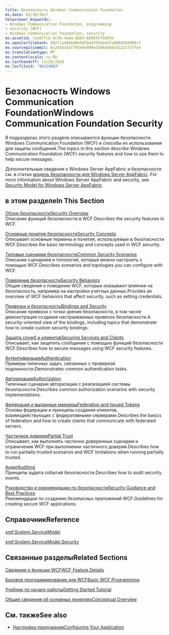 ```yaml
---
title: Безопасность Windows Communication Foundation
ms.date: 03/30/2017
helpviewer_keywords:
- Windows Communication Foundation, programming
- security [WCF]
- Windows Communication Foundation, security
ms.assetid: 7ea87fcb-dcfb-4a4a-8b03-6b954575d45b
ms.openlocfilehash: b92f1ad8bb00e9df8daf55da4d7a808420d909cf
ms.sourcegitcommit: bc293b14af795e0e999e3304dd40c0222cf2ffe4
ms.translationtype: MT
ms.contentlocale: ru-RU
ms.lasthandoff: 11/26/2020
ms.locfileid: "96254003"
---
```

# <a name="windows-communication-foundation-security"></a><span data-ttu-id="9d050-102">Безопасность Windows Communication Foundation</span><span class="sxs-lookup"><span data-stu-id="9d050-102">Windows Communication Foundation Security</span></span>

<span data-ttu-id="9d050-103">В подразделах этого раздела описываются функции безопасности Windows Communication Foundation (WCF) и способы их использования для защиты сообщений.</span><span class="sxs-lookup"><span data-stu-id="9d050-103">The topics in this section describe Windows Communication Foundation (WCF) security features and how to use them to help secure messages.</span></span>  
  
 <span data-ttu-id="9d050-104">Дополнительные сведения о Windows Server AppFabric и безопасности см. в статье [модель безопасности для Windows Server AppFabric](/previous-versions/appfabric/ee677202(v=azure.10)) .</span><span class="sxs-lookup"><span data-stu-id="9d050-104">For more information about Windows Server AppFabric and security, see [Security Model for Windows Server AppFabric](/previous-versions/appfabric/ee677202(v=azure.10))</span></span>  
  
## <a name="in-this-section"></a><span data-ttu-id="9d050-105">в этом разделе</span><span class="sxs-lookup"><span data-stu-id="9d050-105">In This Section</span></span>  

 [<span data-ttu-id="9d050-106">Обзор безопасности</span><span class="sxs-lookup"><span data-stu-id="9d050-106">Security Overview</span></span>](security-overview.md)  
 <span data-ttu-id="9d050-107">Описание функций безопасности в WCF.</span><span class="sxs-lookup"><span data-stu-id="9d050-107">Describes the security features in WCF.</span></span>  
  
 [<span data-ttu-id="9d050-108">Основные понятия безопасности</span><span class="sxs-lookup"><span data-stu-id="9d050-108">Security Concepts</span></span>](security-concepts.md)  
 <span data-ttu-id="9d050-109">Описывает основные термины и понятия, используемые в безопасности WCF.</span><span class="sxs-lookup"><span data-stu-id="9d050-109">Describes the basic terminology and concepts used in WCF security.</span></span>  
  
 [<span data-ttu-id="9d050-110">Типовые сценарии безопасности</span><span class="sxs-lookup"><span data-stu-id="9d050-110">Common Security Scenarios</span></span>](common-security-scenarios.md)  
 <span data-ttu-id="9d050-111">Описание сценариев и топологий, которые можно настроить с помощью WCF.</span><span class="sxs-lookup"><span data-stu-id="9d050-111">Describes scenarios and topologies you can configure with WCF.</span></span>  
  
 [<span data-ttu-id="9d050-112">Поведение безопасности</span><span class="sxs-lookup"><span data-stu-id="9d050-112">Security Behaviors</span></span>](security-behaviors-in-wcf.md)  
 <span data-ttu-id="9d050-113">Общие сведения о поведении WCF, которые оказывают влияние на безопасность, например на настройки учетных данных.</span><span class="sxs-lookup"><span data-stu-id="9d050-113">Provides an overview of WCF behaviors that affect security, such as setting credentials.</span></span>  
  
 [<span data-ttu-id="9d050-114">Привязки и безопасность</span><span class="sxs-lookup"><span data-stu-id="9d050-114">Bindings and Security</span></span>](bindings-and-security.md)  
 <span data-ttu-id="9d050-115">Описание привязок с точки зрения безопасности, в том числе демонстрация создания настраиваемых привязок безопасности.</span><span class="sxs-lookup"><span data-stu-id="9d050-115">A security-oriented view of the bindings, including topics that demonstrate how to create custom security bindings.</span></span>  
  
 [<span data-ttu-id="9d050-116">Защита служб и клиентов</span><span class="sxs-lookup"><span data-stu-id="9d050-116">Securing Services and Clients</span></span>](securing-services-and-clients.md)  
 <span data-ttu-id="9d050-117">Описывает, как защитить сообщения с помощью функций безопасности WCF.</span><span class="sxs-lookup"><span data-stu-id="9d050-117">Describes how to secure messages using WCF security features.</span></span>  
  
 [<span data-ttu-id="9d050-118">Аутентификация</span><span class="sxs-lookup"><span data-stu-id="9d050-118">Authentication</span></span>](authentication-in-wcf.md)  
 <span data-ttu-id="9d050-119">Примеры типичных задач, связанных с проверкой подлинности.</span><span class="sxs-lookup"><span data-stu-id="9d050-119">Demonstrates common authentication tasks.</span></span>  
  
 [<span data-ttu-id="9d050-120">Авторизация</span><span class="sxs-lookup"><span data-stu-id="9d050-120">Authorization</span></span>](authorization-in-wcf.md)  
 <span data-ttu-id="9d050-121">Типичные сценарии авторизации с реализацией системы безопасности.</span><span class="sxs-lookup"><span data-stu-id="9d050-121">Describes common authorization scenarios with security implementations.</span></span>  
  
 [<span data-ttu-id="9d050-122">Федерация и выданные маркеры</span><span class="sxs-lookup"><span data-stu-id="9d050-122">Federation and Issued Tokens</span></span>](federation-and-issued-tokens.md)  
 <span data-ttu-id="9d050-123">Основы федерации и принципы создания клиентов, взаимодействующих с федеративными серверами.</span><span class="sxs-lookup"><span data-stu-id="9d050-123">Describes the basics of federation and how to create clients that communicate with federated servers.</span></span>  
  
 [<span data-ttu-id="9d050-124">Частичное доверие</span><span class="sxs-lookup"><span data-stu-id="9d050-124">Partial Trust</span></span>](partial-trust.md)  
 <span data-ttu-id="9d050-125">Описывает, как выполнять частично доверенные сценарии и ограничения WCF при выполнении частичного доверия.</span><span class="sxs-lookup"><span data-stu-id="9d050-125">Describes how to run partially-trusted scenarios and WCF limitations when running partially trusted.</span></span>  
  
 [<span data-ttu-id="9d050-126">Аудит</span><span class="sxs-lookup"><span data-stu-id="9d050-126">Auditing</span></span>](auditing-security-events.md)  
 <span data-ttu-id="9d050-127">Принципы аудита событий безопасности.</span><span class="sxs-lookup"><span data-stu-id="9d050-127">Describes how to audit security events.</span></span>  
  
 [<span data-ttu-id="9d050-128">Руководство и рекомендации по безопасности</span><span class="sxs-lookup"><span data-stu-id="9d050-128">Security Guidance and Best Practices</span></span>](security-guidance-and-best-practices.md)  
 <span data-ttu-id="9d050-129">Рекомендации по созданию безопасных приложений WCF.</span><span class="sxs-lookup"><span data-stu-id="9d050-129">Guidelines for creating secure WCF applications.</span></span>  
  
## <a name="reference"></a><span data-ttu-id="9d050-130">Справочник</span><span class="sxs-lookup"><span data-stu-id="9d050-130">Reference</span></span>  

 <xref:System.ServiceModel>  
  
 <xref:System.ServiceModel.Security>  
  
## <a name="related-sections"></a><span data-ttu-id="9d050-131">Связанные разделы</span><span class="sxs-lookup"><span data-stu-id="9d050-131">Related Sections</span></span>  

 [<span data-ttu-id="9d050-132">Сведения о функции WCF</span><span class="sxs-lookup"><span data-stu-id="9d050-132">WCF Feature Details</span></span>](index.md)  
  
 [<span data-ttu-id="9d050-133">Базовое программирование для WCF</span><span class="sxs-lookup"><span data-stu-id="9d050-133">Basic WCF Programming</span></span>](../basic-wcf-programming.md)  
  
 [<span data-ttu-id="9d050-134">Учебник по началу работы</span><span class="sxs-lookup"><span data-stu-id="9d050-134">Getting Started Tutorial</span></span>](../getting-started-tutorial.md)  
  
 [<span data-ttu-id="9d050-135">Общие сведения об основных понятиях</span><span class="sxs-lookup"><span data-stu-id="9d050-135">Conceptual Overview</span></span>](../conceptual-overview.md)  
  
## <a name="see-also"></a><span data-ttu-id="9d050-136">См. также</span><span class="sxs-lookup"><span data-stu-id="9d050-136">See also</span></span>

- [<span data-ttu-id="9d050-137">Настройка приложения</span><span class="sxs-lookup"><span data-stu-id="9d050-137">Configuring Your Application</span></span>](../diagnostics/configuring-your-application.md)
